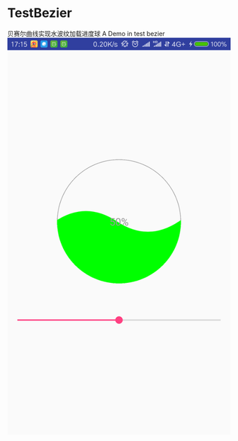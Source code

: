 # TestBezier
贝赛尔曲线实现水波纹加载进度球
A Demo in test bezier
![图片加载失败](https://github.com/ZhangQingDong/TestBezier/blob/master/screen.png)
